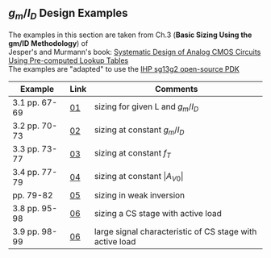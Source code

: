## $g_{m}/I_{D}$ Design Examples

The examples in this section are taken from Ch.3 (**Basic Sizing Using the gm/ID Methodology**) of <br>
Jesper's and Murmann's book: [Systematic Design of Analog CMOS Circuits Using Pre-computed Lookup Tables](https://github.com/bmurmann/Book-on-gm-ID-design)<br>
The examples are "adapted" to use the [IHP sg13g2 open-source PDK](https://github.com/IHP-GmbH/IHP-Open-PDK)

| Example  | Link  | Comments  |
|---|---|---|
| 3.1 pp. 67-69	| [01](https://github.com/claudiotalarico/EE406/blob/main/03_design_examples/examples/01_example.md) | sizing for given L and $g_{m}/I_{D}$  |  
| 3.2 pp. 70-73  |  [02](https://github.com/claudiotalarico/EE406/blob/main/03_design_examples/examples/02_example.md) | sizing at constant $g_{m}/I_{D}$ |
| 3.3 pp. 73-77  | [03](https://github.com/claudiotalarico/EE406/blob/main/03_design_examples/examples/03_example.md) | sizing at constant $f_{T}$ |
| 3.4 pp. 77-79  | [04](https://github.com/claudiotalarico/EE406/blob/main/03_design_examples/examples/04_example.md) | sizing at constant $\|A_{V0}\|$ |
| pp. 79-82      | [05](https://github.com/claudiotalarico/EE406/blob/main/03_design_examples/examples/05_example.md) | sizing in weak inversion |
| 3.8 pp. 95-98  | [06](https://github.com/claudiotalarico/EE406/blob/main/03_design_examples/examples/06_example.md) | sizing a CS stage with active load |
| 3.9 pp. 98-99  | [06](https://github.com/claudiotalarico/EE406/blob/main/03_design_examples/examples/07_example.md) | large signal characteristic of CS stage with active load |
